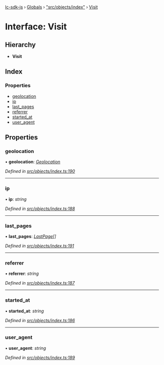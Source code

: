 [lc-sdk-js](../README.md) › [Globals](../globals.md) › ["src/objects/index"](../modules/_src_objects_index_.md) › [Visit](_src_objects_index_.visit.md)

# Interface: Visit

## Hierarchy

* **Visit**

## Index

### Properties

* [geolocation](_src_objects_index_.visit.md#geolocation)
* [ip](_src_objects_index_.visit.md#ip)
* [last_pages](_src_objects_index_.visit.md#last_pages)
* [referrer](_src_objects_index_.visit.md#referrer)
* [started_at](_src_objects_index_.visit.md#started_at)
* [user_agent](_src_objects_index_.visit.md#user_agent)

## Properties

###  geolocation

• **geolocation**: *[Geolocation](_src_objects_index_.geolocation.md)*

*Defined in [src/objects/index.ts:190](https://github.com/livechat/lc-sdk-js/blob/5281c0a/src/objects/index.ts#L190)*

___

###  ip

• **ip**: *string*

*Defined in [src/objects/index.ts:188](https://github.com/livechat/lc-sdk-js/blob/5281c0a/src/objects/index.ts#L188)*

___

###  last_pages

• **last_pages**: *[LastPage](_src_objects_index_.lastpage.md)[]*

*Defined in [src/objects/index.ts:191](https://github.com/livechat/lc-sdk-js/blob/5281c0a/src/objects/index.ts#L191)*

___

###  referrer

• **referrer**: *string*

*Defined in [src/objects/index.ts:187](https://github.com/livechat/lc-sdk-js/blob/5281c0a/src/objects/index.ts#L187)*

___

###  started_at

• **started_at**: *string*

*Defined in [src/objects/index.ts:186](https://github.com/livechat/lc-sdk-js/blob/5281c0a/src/objects/index.ts#L186)*

___

###  user_agent

• **user_agent**: *string*

*Defined in [src/objects/index.ts:189](https://github.com/livechat/lc-sdk-js/blob/5281c0a/src/objects/index.ts#L189)*
